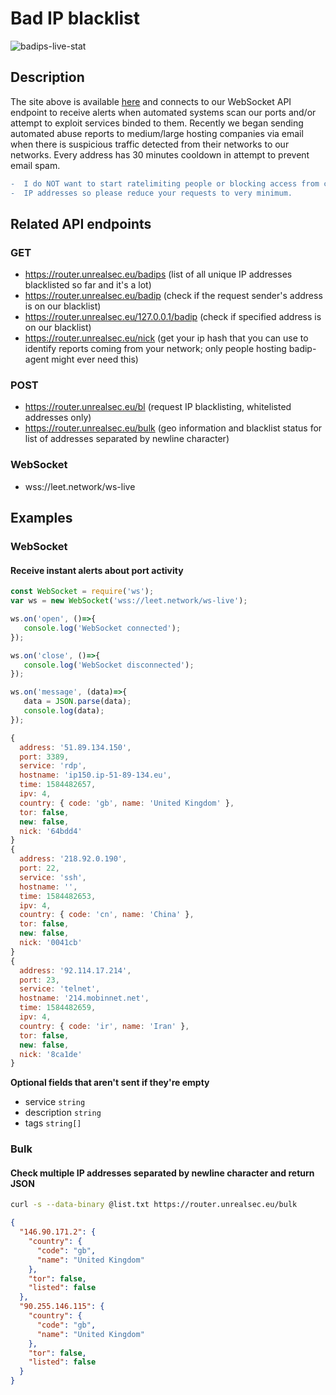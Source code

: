 # Bad IP blacklist
![badips-live-stat](https://i.ibb.co/r6FD9jt/image.png)

## Description
The site above is available [here](https://leet.network/badips) 
and connects to our WebSocket API endpoint to receive alerts when 
automated systems scan our ports and/or attempt to exploit services binded to them. 
Recently we began sending automated abuse reports to medium/large hosting companies via email when there is suspicious traffic detected from their networks to our networks. Every address has 30 minutes cooldown in attempt to prevent email spam.
```diff
-  I do NOT want to start ratelimiting people or blocking access from certain 
-  IP addresses so please reduce your requests to very minimum.
```

## Related API endpoints
### GET
- https://router.unrealsec.eu/badips (list of all unique IP addresses blacklisted so far and it's a lot)
- https://router.unrealsec.eu/badip (check if the request sender's address is on our blacklist)
- https://router.unrealsec.eu/127.0.0.1/badip (check if specified address is on our blacklist)
- https://router.unrealsec.eu/nick (get your ip hash that you can use to identify reports coming from your network; only people hosting badip-agent might ever need this)
### POST
- https://router.unrealsec.eu/bl (request IP blacklisting, whitelisted addresses only)
- https://router.unrealsec.eu/bulk (geo information and blacklist status for list of addresses separated by newline character)
### WebSocket
- wss://leet.network/ws-live

## Examples
### WebSocket
#### Receive instant alerts about port activity
```javascript
const WebSocket = require('ws');
var ws = new WebSocket('wss://leet.network/ws-live');

ws.on('open', ()=>{
   console.log('WebSocket connected');
});

ws.on('close', ()=>{
   console.log('WebSocket disconnected');
});

ws.on('message', (data)=>{
   data = JSON.parse(data);
   console.log(data);
});
```
```javascript
{
  address: '51.89.134.150',
  port: 3389,
  service: 'rdp',
  hostname: 'ip150.ip-51-89-134.eu',
  time: 1584482657,
  ipv: 4,
  country: { code: 'gb', name: 'United Kingdom' },
  tor: false,
  new: false,
  nick: '64bdd4'
}
{
  address: '218.92.0.190',
  port: 22,
  service: 'ssh',
  hostname: '',
  time: 1584482653,
  ipv: 4,
  country: { code: 'cn', name: 'China' },
  tor: false,
  new: false,
  nick: '0041cb'
}
{
  address: '92.114.17.214',
  port: 23,
  service: 'telnet',
  hostname: '214.mobinnet.net',
  time: 1584482659,
  ipv: 4,
  country: { code: 'ir', name: 'Iran' },
  tor: false,
  new: false,
  nick: '8ca1de'
}
```
**Optional fields that aren't sent if they're empty**
- service ``string``
- description ``string``
- tags ``string[]``

### Bulk
#### Check multiple IP addresses separated by newline character and return JSON
```bash
curl -s --data-binary @list.txt https://router.unrealsec.eu/bulk
```
```json
{
  "146.90.171.2": {
    "country": {
      "code": "gb",
      "name": "United Kingdom"
    },
    "tor": false,
    "listed": false
  },
  "90.255.146.115": {
    "country": {
      "code": "gb",
      "name": "United Kingdom"
    },
    "tor": false,
    "listed": false
  }
}
```
